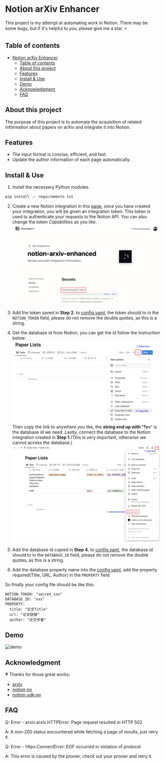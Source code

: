 # Notion arXiv Enhancer

This project is my attempt at automating work in Notion. There may be some bugs, but if it's helpful to you, please give me a star. ⭐️

## Table of contents

<!--toc:start-->
- [Notion arXiv Enhancer](#notion-arxiv-enhancer)
  - [Table of contents](#table-of-contents)
  - [About this project](#about-this-project)
  - [Features](#features)
  - [Install & Use](#install-use)
  - [Demo](#demo)
  - [Acknowledgment](#acknowledgment)
  - [FAQ](#faq)
<!--toc:end-->

## About this project

The purpose of this project is to automate the acquisition of related information about papers on arXiv and integrate it into Notion.

## Features

- The input format is concise, efficient, and fast.
- Update the author information of each page automatically.

## Install & Use

1. Install the necessary Python modules.

  ```sh
  pip install -r requirements.txt
  ```

2. Create a new Notion integration in this [page](https://www.notion.com/my-integrations), once you have created your integration, you will be given an integration token. This token is used to authenticate your requests to the Notion API. You can also change the token *Capabilities* as you like.
  ![screenshot1](./asserts/screenshot1.png)

3. Add the token saved in **Step 2.** to [config.yaml](./config.yaml), the token should to in the `NOTION_TOKEN` field, please do not remove the double quotes, as this is a string.

4. Get the database id from Notion, you can get the id follow the instruction below:
  ![screenshot2](./asserts/screenshot2.png)
  Then copy the link to anywhere you like, the **string end up with '?v='** is the database id we need. Lastly, connect the database to the Notion integration created in **Step 1.**(This is very important, otherwise we cannot access the database.)
  ![screenshot3](./asserts/screenshot3.png)

5. Add the database id copied in **Step 4.** to [config.yaml](./config.yaml), the database id should to in the `DATABASE_ID` field, please do not remove the double quotes, as this is a string.

6. Add the database property name into the [config.yaml](./config.yaml), add the property required(Title, URL, Author) in the `PROPERTY` field
  
  So finally your config file should be like this:

  ```
NOTION_TOKEN: "secret_xxx"
DATABASE_ID: "xxx"
PROPERTY:
    title: "论文Title"
    url: "论文链接"
    author: "论文作者"
  ```

## Demo

![demo](./asserts/demo.gif)

## Acknowledgment

💗 Thanks for those great works:

- [arxiv](https://github.com/lukasschwab/arxiv.py)
- [notion-py](https://github.com/jamalex/notion-py)
- [notion-sdk-py](https://github.com/ramnes/notion-sdk-py)

## FAQ

Q: Error - arxiv.arxiv.HTTPError: Page request resulted in HTTP 502

A: A non-200 status encountered while fetching a page of results, just retry it.

Q: Error - httpx.ConnectError: EOF occurred in violation of protocol

A: This error is caused by the proxier, check out your proxier and retry it.

